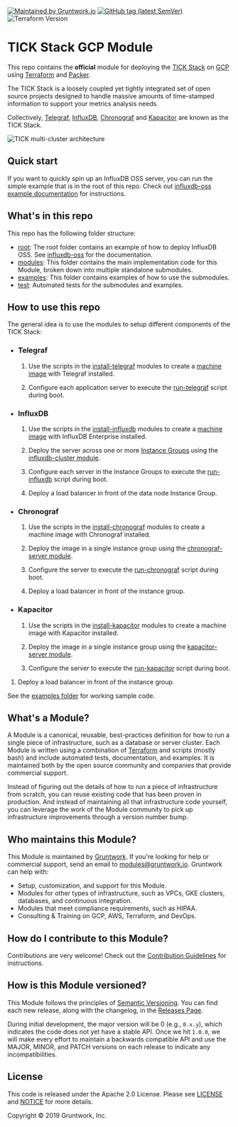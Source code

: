 [![Maintained by Gruntwork.io](https://img.shields.io/badge/maintained%20by-gruntwork.io-%235849a6.svg)](https://gruntwork.io/?ref=repo_google_influx)
[![GitHub tag (latest SemVer)](https://img.shields.io/github/tag/gruntwork-io/terraform-google-influx.svg?label=latest)](https://github.com/gruntwork-io/terraform-google-influx/releases/latest)
![Terraform Version](https://img.shields.io/badge/tf-%3E%3D0.12.0-blue.svg)
# TICK Stack GCP Module

This repo contains the **official** module for deploying the [TICK Stack](https://www.influxdata.com/time-series-platform/) on [GCP](https://cloud.google.com/gcp/) using [Terraform](https://www.terraform.io/) and [Packer](https://www.packer.io/).

The TICK Stack is a loosely coupled yet tightly integrated set of open source projects designed to handle massive amounts of time-stamped information to support your metrics analysis needs.

Collectively, [Telegraf](https://github.com/influxdata/telegraf), [InfluxDB](https://github.com/influxdata/influxdb), [Chronograf](https://github.com/influxdata/chronograf) and [Kapacitor](https://github.com/influxdata/kapacitor) are known as the TICK Stack.

![TICK multi-cluster architecture](https://github.com/gruntwork-io/terraform-google-influx/blob/master/_docs/tick-multi-cluster-architecture.png?raw=true)

## Quick start

If you want to quickly spin up an InfluxDB OSS server, you can run the simple example that is in the root of this repo. Check out [influxdb-oss example documentation](https://github.com/gruntwork-io/terraform-google-influx/tree/master/examples/influxdb-oss) for instructions.

## What's in this repo

This repo has the following folder structure:

* [root](https://github.com/gruntwork-io/terraform-google-influx): The root folder contains an example of how to deploy InfluxDB OSS. See
  [influxdb-oss](https://github.com/gruntwork-io/terraform-google-influx/tree/master/examples/influxdb-oss) for the documentation.
* [modules](https://github.com/gruntwork-io/terraform-google-influx/tree/master/modules): This folder contains the main implementation code for this Module, broken down into multiple standalone submodules.
* [examples](https://github.com/gruntwork-io/terraform-google-influx/tree/master/examples): This folder contains examples of how to use the submodules.
* [test](https://github.com/gruntwork-io/terraform-google-influx/tree/master/test): Automated tests for the submodules and examples.

## How to use this repo

The general idea is to use the modules to setup different components of the TICK Stack:

* ### Telegraf

    1. Use the scripts in the [install-telegraf](https://github.com/gruntwork-io/terraform-google-influx/tree/master/modules/install-telegraf) modules to create a [machine image](https://cloud.google.com/compute/docs/images/create-delete-deprecate-private-images) with Telegraf installed.

    1. Configure each application server to execute the [run-telegraf](https://github.com/gruntwork-io/terraform-google-influx/tree/master/modules/run-telegraf) script during boot.

* ### InfluxDB

    1. Use the scripts in the [install-influxdb](https://github.com/gruntwork-io/terraform-google-influx/tree/master/modules/install-influxdb) modules to create a [machine image](https://cloud.google.com/compute/docs/images/create-delete-deprecate-private-images) with InfluxDB Enterprise installed.

    1. Deploy the server across one or more [Instance Groups](https://cloud.google.com/compute/docs/instance-groups/) using the [influxdb-cluster
module](https://github.com/gruntwork-io/terraform-google-influx/tree/master/modules/influxdb-cluster).

    1. Configure each server in the Instance Groups to execute the [run-influxdb](https://github.com/gruntwork-io/terraform-google-influx/tree/master/modules/run-influxdb) script during boot.

    1. Deploy a load balancer in front of the data node Instance Group.

* ### Chronograf

    1. Use the scripts in the [install-chronograf](https://github.com/gruntwork-io/terraform-google-influx/tree/master/modules/install-chronograf) modules to create a machine image with Chronograf installed.

    1. Deploy the image in a single instance group using the [chronograf-server
module](https://github.com/gruntwork-io/terraform-google-influx/tree/master/modules/chronograf-server).

    1. Configure the server to execute the [run-chronograf](https://github.com/gruntwork-io/terraform-google-influx/tree/master/modules/run-chronograf) script during boot.

    1. Deploy a load balancer in front of the instance group.

* ### Kapacitor

    1. Use the scripts in the [install-kapacitor](https://github.com/gruntwork-io/terraform-google-influx/tree/master/modules/install-kapacitor) modules to create a machine image with Kapacitor installed.

    1. Deploy the image in a single instance group using the [kapacitor-server module](https://github.com/gruntwork-io/terraform-google-influx/tree/master/modules/kapacitor-server).

    1. Configure the server to execute the [run-kapacitor](modules/run-kapacitor) script during boot.

1. Deploy a load balancer in front of the instance group.


See the [examples folder](https://github.com/gruntwork-io/terraform-google-influx/tree/master/examples) for working
sample code.

## What's a Module?

A Module is a canonical, reusable, best-practices definition for how to run a single piece of infrastructure, such
as a database or server cluster. Each Module is written using a combination of [Terraform](https://www.terraform.io/)
and scripts (mostly bash) and include automated tests, documentation, and examples. It is maintained both by the open
source community and companies that provide commercial support.

Instead of figuring out the details of how to run a piece of infrastructure from scratch, you can reuse
existing code that has been proven in production. And instead of maintaining all that infrastructure code yourself,
you can leverage the work of the Module community to pick up infrastructure improvements through
a version number bump.

## Who maintains this Module?

This Module is maintained by [Gruntwork](http://www.gruntwork.io/). If you're looking for help or commercial support, send an email to [modules@gruntwork.io](mailto:modules@gruntwork.io?Subject=InfluxDB%20for%20GCP%20Module). Gruntwork can help with:

* Setup, customization, and support for this Module.
* Modules for other types of infrastructure, such as VPCs, GKE clusters, databases, and continuous integration.
* Modules that meet compliance requirements, such as HIPAA.
* Consulting & Training on GCP, AWS, Terraform, and DevOps.

## How do I contribute to this Module?

Contributions are very welcome! Check out the [Contribution Guidelines](https://github.com/gruntwork-io/terraform-google-influx/blob/master/CONTRIBUTING.md) for instructions.

## How is this Module versioned?

This Module follows the principles of [Semantic Versioning](http://semver.org/). You can find each new release,
along with the changelog, in the [Releases Page](https://github.com/gruntwork-io/terraform-google-influx/releases).

During initial development, the major version will be 0 (e.g., `0.x.y`), which indicates the code does not yet have a stable API. Once we hit `1.0.0`, we will make every effort to maintain a backwards compatible API and use the MAJOR, MINOR, and PATCH versions on each release to indicate any incompatibilities.

## License

This code is released under the Apache 2.0 License. Please see
[LICENSE](https://github.com/gruntwork-io/terraform-google-influx/blob/master/LICENSE) and
[NOTICE](https://github.com/gruntwork-io/terraform-google-influx/blob/master/NOTICE) for more details.

Copyright &copy; 2019 Gruntwork, Inc.

